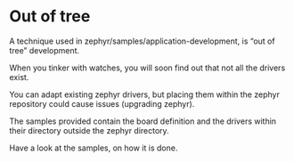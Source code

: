 # Out of tree

A technique used in zephyr/samples/application-development, is “out of tree” development.

When you tinker with watches, you will soon find out that not all the drivers exist.

You can adapt existing zephyr drivers, but placing them within the zephyr repository could cause issues (upgrading zephyr).

The samples provided contain the board definition and the drivers within their directory outside the zephyr directory.

Have a look at the samples, on how it is done.
